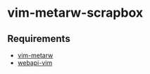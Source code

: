 # vim-metarw-scrapbox

## Requirements

- [vim-metarw](https://github.com/kana/vim-metarw)
- [webapi-vim](https://github.com/mattn/webapi-vim)


